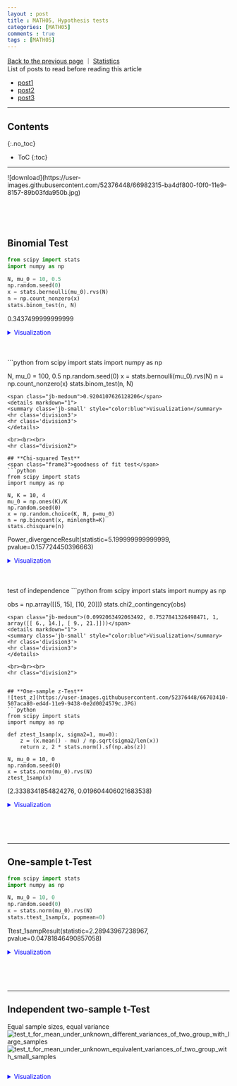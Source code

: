 ```yaml
---
layout : post
title : MATH05, Hypothesis tests
categories: [MATH05]
comments : true
tags : [MATH05]
---
```

[Back to the previous page](https://userdyk-github.github.io/Study.html)  ｜ <a href="https://userdyk-github.github.io/math05/MATH05-Contents.html" target="_blank">Statistics</a><br>
List of posts to read before reading this article
- <a href='https://userdyk-github.github.io/'>post1</a>
- <a href='https://userdyk-github.github.io/'>post2</a>
- <a href='https://userdyk-github.github.io/'>post3</a>

---

## Contents
{:.no_toc}

* ToC
{:toc}

<hr class="division1">
![download](https://user-images.githubusercontent.com/52376448/66982315-ba4df800-f0f0-11e9-8157-89b03fda950b.jpg)

<br><br><br>
## **Binomial Test**

```python
from scipy import stats
import numpy as np

N, mu_0 = 10, 0.5
np.random.seed(0)
x = stats.bernoulli(mu_0).rvs(N)
n = np.count_nonzero(x)
stats.binom_test(n, N)
```
<span class="jb-medoum">0.3437499999999999</span>
<details markdown="1">
<summary class='jb-small' style="color:blue">Visualization</summary>
<hr class='division3'>
<hr class='division3'>
</details>
<br><br><br>
```python
from scipy import stats
import numpy as np

N, mu_0 = 100, 0.5
np.random.seed(0)
x = stats.bernoulli(mu_0).rvs(N)
n = np.count_nonzero(x)
stats.binom_test(n, N)
```
<span class="jb-medoum">0.9204107626128206</span>
<details markdown="1">
<summary class='jb-small' style="color:blue">Visualization</summary>
<hr class='division3'>
<hr class='division3'>
</details>

<br><br><br>
<hr class="division2">

## **Chi-squared Test**
<span class="frame3">goodness of fit test</span>
```python
from scipy import stats
import numpy as np

N, K = 10, 4
mu_0 = np.ones(K)/K
np.random.seed(0)
x = np.random.choice(K, N, p=mu_0)
n = np.bincount(x, minlength=K)
stats.chisquare(n)
```
<span class="jb-medoum">Power_divergenceResult(statistic=5.199999999999999, pvalue=0.157724450396663)</span>
<details markdown="1">
<summary class='jb-small' style="color:blue">Visualization</summary>
<hr class='division3'>
<hr class='division3'>
</details>
<br><br><br>
<span class="frame3">test of independence</span>
```python
from scipy import stats
import numpy as np

obs = np.array([[5, 15], [10, 20]])
stats.chi2_contingency(obs)
```
<span class="jb-medoum">(0.0992063492063492, 0.7527841326498471, 1, array([[ 6., 14.], [ 9., 21.]]))</span>
<details markdown="1">
<summary class='jb-small' style="color:blue">Visualization</summary>
<hr class='division3'>
<hr class='division3'>
</details>

<br><br><br>
<hr class="division2">


## **One-sample z-Test**
![test_z](https://user-images.githubusercontent.com/52376448/66703410-507aca80-ed4d-11e9-9438-0e2d0024579c.JPG)
```python
from scipy import stats
import numpy as np

def ztest_1samp(x, sigma2=1, mu=0):
    z = (x.mean() - mu) / np.sqrt(sigma2/len(x))
    return z, 2 * stats.norm().sf(np.abs(z))

N, mu_0 = 10, 0
np.random.seed(0)
x = stats.norm(mu_0).rvs(N)
ztest_1samp(x)
```
<span class="jb-medoum">(2.3338341854824276, 0.019604406021683538)</span>
<details markdown="1">
<summary class='jb-small' style="color:blue">Visualization</summary>
<hr class='division3'>
<hr class='division3'>
</details>

<br><br><br>
<hr class="division2">

## **One-sample t-Test**
```python
from scipy import stats
import numpy as np

N, mu_0 = 10, 0
np.random.seed(0)
x = stats.norm(mu_0).rvs(N)
stats.ttest_1samp(x, popmean=0)
```
<span class="jb-medoum">Ttest_1sampResult(statistic=2.28943967238967, pvalue=0.04781846490857058)</span>
<details markdown="1">
<summary class='jb-small' style="color:blue">Visualization</summary>
<hr class='division3'>
<hr class='division3'>
</details>

<br><br><br>
<hr class="division2">

## **Independent two-sample t-Test**

<span class="frame3">Equal sample sizes, equal variance</span>
![test_t_for_mean_under_unknown_different_variances_of_two_group_with_large_samples](https://user-images.githubusercontent.com/52376448/66703408-4fe23400-ed4d-11e9-9c49-c07d5dd666f4.JPG)
![test_t_for_mean_under_unknown_equivalent_variances_of_two_group_with_small_samples](https://user-images.githubusercontent.com/52376448/66703409-4fe23400-ed4d-11e9-86d9-37a1e2d54ee7.JPG)
```python

```
<span class="jb-medoum"></span>
<details markdown="1">
<summary class='jb-small' style="color:blue">Visualization</summary>
<hr class='division3'>
```python

```

<hr class='division3'>
</details>
<br><br><br>
<span class="frame3">Equal or unequal sample sizes, equal variance</span>
```python
from scipy import stats
import numpy as np

N_1, mu_1, sigma_1 = 50, 0, 1
N_2, mu_2, sigma_2 = 100, 0.5, 1

np.random.seed(0)
x1 = stats.norm(mu_1, sigma_1).rvs(N_1)
x2 = stats.norm(mu_2, sigma_2).rvs(N_2)
stats.ttest_ind(x1, x2, equal_var=True)
```
<span class="jb-medoum">Ttest_indResult(statistic=-2.6826951236616963, pvalue=0.008133970915722658)</span>
<details markdown="1">
<summary class='jb-small' style="color:blue">Visualization</summary>
<hr class='division3'>

<hr class='division3'>
</details>
<br><br><br>

<span class="frame3">	Equal or unequal sample sizes, unequal variances</span>
```python
from scipy import stats
import numpy as np

N_1, mu_1, sigma_1 = 10, 0, 1
N_2, mu_2, sigma_2 = 10, 0.5, 1

np.random.seed(0)
x1 = stats.norm(mu_1, sigma_1).rvs(N_1)
x2 = stats.norm(mu_2, sigma_2).rvs(N_2)
stats.ttest_ind(x1, x2, equal_var=False)
```
<span class="jb-medoum">Ttest_indResult(statistic=-0.4139968526988655, pvalue=0.6843504889824326)</span>
<details markdown="1">
<summary class='jb-small' style="color:blue">Visualization</summary>
<hr class='division3'>
```python
from scipy import stats
import numpy as np
import seaborn as sns
import matplotlib.pyplot as plt

N_1, mu_1, sigma_1 = 10, 0, 1
N_2, mu_2, sigma_2 = 10, 0.5, 1

np.random.seed(0)
x1 = stats.norm(mu_1, sigma_1).rvs(N_1)
x2 = stats.norm(mu_2, sigma_2).rvs(N_2)

ax = sns.distplot(x1, kde=False, fit=stats.norm, label="1st dataset")
ax = sns.distplot(x2, kde=False, fit=stats.norm, label="2nd dataset")
ax.lines[0].set_linestyle(":")
plt.legend()
plt.show()
```
![download](https://user-images.githubusercontent.com/52376448/66738651-f4798880-eea9-11e9-8f26-b1194565dd8c.png)
<hr class='division3'>
</details>

<br><br><br>
<hr class="division2">

## **Paired two-sample t-Test**
![test_t_for_mean_of_paired_sample](https://user-images.githubusercontent.com/52376448/66703407-4fe23400-ed4d-11e9-96d5-3155b3e80002.JPG)
```python
from scipy import stats
import numpy as np

N = 5
mu_1, mu_2 = 0, 0.4

np.random.seed(1)
x1 = stats.norm(mu_1).rvs(N)
x2 = x1 + stats.norm(mu_2, 0.1).rvs(N)

stats.ttest_rel(x1, x2)
```
<span class="jb-medoum">Ttest_relResult(statistic=-5.662482449248929, pvalue=0.0047953456833781305)</span>
<details markdown="1">
<summary class='jb-small' style="color:blue">Visualization</summary>
<hr class='division3'>
```python
from scipy import stats
import numpy as np
import seaborn as sns
import matplotlib.pyplot as plt

N = 5
mu_1, mu_2 = 0, 0.4

np.random.seed(1)
x1 = stats.norm(mu_1).rvs(N)
x2 = x1 + stats.norm(mu_2, 0.1).rvs(N)

ax = sns.distplot(x1, kde=False, fit=stats.norm, label="1st dataset")
ax = sns.distplot(x2, kde=False, fit=stats.norm, label="2nd dataset")
ax.lines[0].set_linestyle(":")
plt.legend()
plt.show()
```
![download (1)](https://user-images.githubusercontent.com/52376448/66739508-cdbc5180-eeab-11e9-8bae-a028ea23c369.png)
<hr class='division3'>
</details>

<br><br><br>
<hr class="division2">

## **Equal-variance Test**
![test_F_for_variance_rate_of_two_group](https://user-images.githubusercontent.com/52376448/66703406-4fe23400-ed4d-11e9-99f6-cb0906916be8.JPG)
```python
from scipy import stats
import numpy as np

N1, sigma_1 = 100, 1
N2, sigma_2 = 100, 1.2

np.random.seed(0)
x1 = stats.norm(0, sigma_1).rvs(N1)
x2 = stats.norm(0, sigma_2).rvs(N2)

print(stats.bartlett(x1, x2))
print(stats.fligner(x1, x2))
print(stats.levene(x1, x2))
```
<div class="jb-medoum">BartlettResult(statistic=4.253473837232266, pvalue=0.039170128783651344)<br>
FlignerResult(statistic=7.224841990409457, pvalue=0.007190150106748367)<br>
LeveneResult(statistic=7.680708947679437, pvalue=0.0061135154970207925)<br></div>
<details markdown="1">
<summary class='jb-small' style="color:blue">Visualization</summary>
<hr class='division3'>
```python
from scipy import stats
import numpy as np
import seaborn as sns
import matplotlib.pyplot as plt

N1, sigma_1 = 100, 1
N2, sigma_2 = 100, 1.2

np.random.seed(0)
x1 = stats.norm(0, sigma_1).rvs(N1)
x2 = stats.norm(0, sigma_2).rvs(N2)

ax = sns.distplot(x1, kde=False, fit=stats.norm, label="1st dataset")
ax = sns.distplot(x2, kde=False, fit=stats.norm, label="2rd dataset")
ax.lines[0].set_linestyle(":")
plt.legend()
plt.show()
```
![download (2)](https://user-images.githubusercontent.com/52376448/66739569-fa706900-eeab-11e9-8d9a-188c1c4acb7b.png)

<hr class='division3'>
</details>
<br><br><br>
<hr class="division2">

## **Normality Test**
```python
from scipy import stats
import numpy as np


np.random.seed(0)
N1, N2 = 50, 100

x1 = stats.norm(0, 1).rvs(N1)
x2 = stats.norm(0.5, 1.5).rvs(N2)

stats.ks_2samp(x1, x2)
```
<span class="jb-medoum">Ks_2sampResult(statistic=0.23000000000000004, pvalue=0.049516112814422863)</span>
<details markdown="1">
<summary class='jb-small' style="color:blue">Visualization</summary>
<hr class='division3'>
```python
from scipy import stats
import numpy as np
import seaborn as sns
import matplotlib.pyplot as plt

np.random.seed(0)
N1, N2 = 50, 100

x1 = stats.norm(0, 1).rvs(N1)
x2 = stats.norm(0.5, 1.5).rvs(N2)

ax = sns.distplot(x1, kde=False, fit=stats.norm, label="1st dataset")
ax = sns.distplot(x2, kde=False, fit=stats.norm, label="2rd dataset")
ax.lines[0].set_linestyle(":")
plt.legend()
plt.show()
```
![download (4)](https://user-images.githubusercontent.com/52376448/66739719-40c5c800-eeac-11e9-9912-ac6206d67193.png)
<hr class='division3'>
</details>

<br><br><br>
<hr class="division1">

List of posts followed by this article
- [post1](https://userdyk-github.github.io/)
- <a href='https://userdyk-github.github.io/'>post2</a>
- <a href='https://userdyk-github.github.io/'>post3</a>

---

Reference
- [basic hypothesis tests with Excel][1]
- <a href='https://datascienceschool.net/view-notebook/37a330dfc8de45e9ba475cbbd201ab53/' target="_blank">statistical hypothesis testing and p-value</a>
- <a href='https://datascienceschool.net/view-notebook/14bde0cc05514b2cae2088805ef9ed52/' target="_blank">parameter testing</a>

---

[1]:{{ site.url }}/download/MATH05/test_with_excel.zip


<details markdown="1">
<summary class='jb-small' style="color:blue">Visualization</summary>
<hr class='division3'>
<hr class='division3'>
</details>
